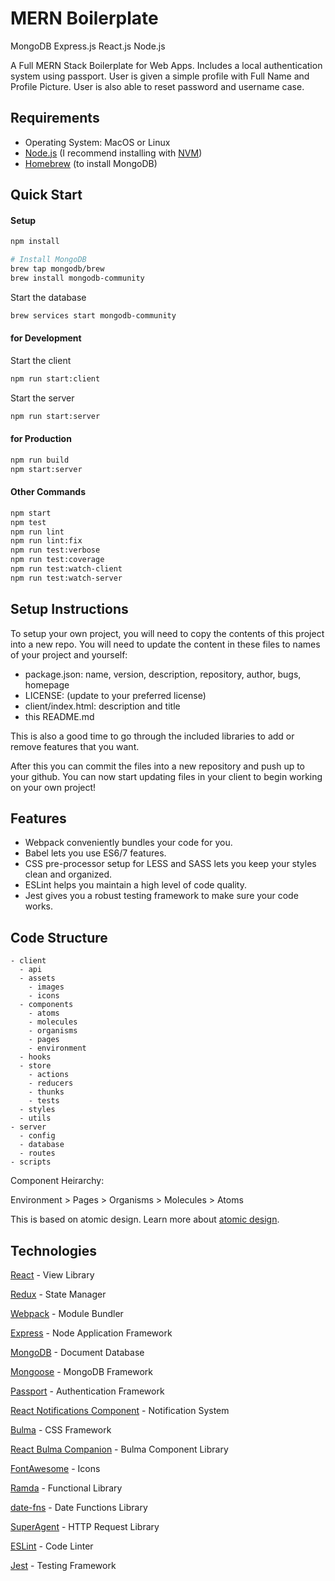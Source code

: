 # MERN Boilerplate
MongoDB Express.js React.js Node.js

A Full MERN Stack Boilerplate for Web Apps. Includes a local authentication system using passport. User is given a simple profile with Full Name and Profile Picture. User is also able to reset password and username case.

## Requirements

* Operating System: MacOS or Linux
* [Node.js](https://nodejs.org/) (I recommend installing with [NVM](https://github.com/nvm-sh/nvm))
* [Homebrew](https://brew.sh) (to install MongoDB)

## Quick Start

#### Setup

```bash
npm install

# Install MongoDB
brew tap mongodb/brew
brew install mongodb-community
```

Start the database
```bash
brew services start mongodb-community
```

#### for Development

Start the client
```bash
npm run start:client
```

Start the server
```bash
npm run start:server
```

#### for Production

```bash
npm run build
npm start:server
```

#### Other Commands

```bash
npm start
npm test
npm run lint
npm run lint:fix
npm run test:verbose
npm run test:coverage
npm run test:watch-client
npm run test:watch-server
```

## Setup Instructions

To setup your own project, you will need to copy the contents of this project into a new repo.
You will need to update the content in these files to names of your project and yourself:

* package.json: name, version, description, repository, author, bugs, homepage
* LICENSE: (update to your preferred license)
* client/index.html: description and title
* this README.md

This is also a good time to go through the included libraries to add or remove features that you want.

After this you can commit the files into a new repository and push up to your github.
You can now start updating files in your client to begin working on your own project!

## Features

* Webpack conveniently bundles your code for you.
* Babel lets you use ES6/7 features.
* CSS pre-processor setup for LESS and SASS lets you keep your styles clean and organized.
* ESLint helps you maintain a high level of code quality.
* Jest gives you a robust testing framework to make sure your code works.

## Code Structure

```
- client
  - api
  - assets
    - images
    - icons
  - components
    - atoms
    - molecules
    - organisms
    - pages
    - environment
  - hooks
  - store
    - actions
    - reducers
    - thunks
    - tests
  - styles
  - utils
- server
  - config
  - database
  - routes
- scripts
```

Component Heirarchy:

Environment > Pages > Organisms > Molecules > Atoms

This is based on atomic design. Learn more about [atomic design](http://bradfrost.com/blog/post/atomic-web-design/).

## Technologies

[React](https://facebook.github.io/react/) - View Library

[Redux](http://redux.js.org/) - State Manager

[Webpack](https://webpack.github.io/) - Module Bundler

[Express](http://expressjs.com/) - Node Application Framework

[MongoDB](https://www.mongodb.com/) - Document Database

[Mongoose](http://mongoosejs.com/) - MongoDB Framework

[Passport](http://www.passportjs.org/) - Authentication Framework

[React Notifications Component](https://teodosii.github.io/react-notifications-component/) - Notification System

[Bulma](http://bulma.io/) - CSS Framework

[React Bulma Companion](https://github.com/djizco/react-bulma-companion) - Bulma Component Library

[FontAwesome](http://fontawesome.io/) - Icons

[Ramda](http://ramdajs.com/) - Functional Library

[date-fns](https://date-fns.org/) - Date Functions Library

[SuperAgent](https://github.com/visionmedia/superagent) - HTTP Request Library

[ESLint](http://eslint.org/) - Code Linter

[Jest](https://jestjs.io/) - Testing Framework
